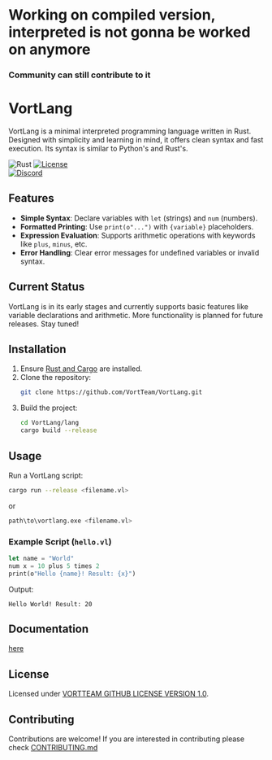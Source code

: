 # Working on compiled version, interpreted is not gonna be worked on anymore
### Community can still contribute to it

# VortLang

VortLang is a minimal interpreted programming language written in Rust. Designed with simplicity and learning in mind, it offers clean syntax and fast execution.
Its syntax is similar to Python's and Rust's.

![Rust](https://img.shields.io/badge/🦀%20rust-orange?style=for-the-badge)
[![License](https://img.shields.io/badge/License-VORTTEAM%20GITHUB%20LICENSE%20v1-blueviolet?style=for-the-badge)](https://github.com/VortTeam/)\
[![Discord](https://img.shields.io/badge/Discord-Join%20Now-5865F2?logo=discord&logoColor=white)](https://discord.gg/At3CcCqcR2)


## Features

- **Simple Syntax**: Declare variables with `let` (strings) and `num` (numbers).
- **Formatted Printing**: Use `print(o"...")` with `{variable}` placeholders.
- **Expression Evaluation**: Supports arithmetic operations with keywords like `plus`, `minus`, etc.
- **Error Handling**: Clear error messages for undefined variables or invalid syntax.

## Current Status  

VortLang is in its early stages and currently supports basic features like variable declarations and arithmetic. More functionality is planned for future releases. Stay tuned!  

## Installation

1. Ensure [Rust and Cargo](https://www.rust-lang.org/tools/install) are installed.
2. Clone the repository:
   ```bash
   git clone https://github.com/VortTeam/VortLang.git
   ```
3. Build the project:
   ```bash
   cd VortLang/lang
   cargo build --release
   ```

## Usage

Run a VortLang script:
```bash
cargo run --release <filename.vl>
```
or
```bash
path\to\vortlang.exe <filename.vl>
```

### Example Script (`hello.vl`)
```rust
let name = "World"
num x = 10 plus 5 times 2
print(o"Hello {name}! Result: {x}")
```

Output:
```
Hello World! Result: 20
```
## Documentation
[here](/doc)

## License

Licensed under [VORTTEAM GITHUB LICENSE VERSION 1.0](LICENSE).

## Contributing

Contributions are welcome! If you are interested in contributing please check [CONTRIBUTING.md](CONTRIBUTING.md)
